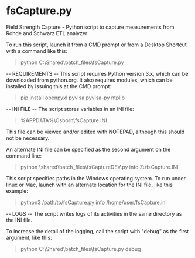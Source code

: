 # fsCapture.py
Field Strength Capture - Python script to capture measurements from Rohde and Schwarz ETL analyzer

To run this script, launch it from a CMD prompt or from a Desktop
Shortcut with a command like this:

>  python C:\Shared\batch_files\fsCapture.py

-- REQUIREMENTS --
This script requires Python version 3.x, which can be downloaded
from python.org. It also requires modules, which can be installed
by issuing this at the CMD prompt:

>  pip install openpyxl pyvisa pyvisa-py ntplib

-- INI FILE --
The script stores variables in an INI file:

>  %APPDATA%\Osborn\fsCapture.INI

This file can be viewed and/or edited with NOTEPAD, although this
should not be necessary.

An alternate INI file can be specified as the second argument on 
the command line:

>  python \shared\batch_files\fsCaptureDEV.py info Z:\fsCapture.INI

This script specifies paths in the Windows operating system. To
run under linux or Mac, launch with an alternate location for the 
INI file, like this example:

>  python3 /path/to/fsCapture.py info /home/user/fsCapture.ini

-- LOGS -- 
The script writes logs of its activities in the same directory
as the INI file.

To increase the detail of the logging, call the script
with "debug" as the first argument, like this:

>  python C:\Shared\batch_files\fsCapture.py debug
